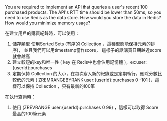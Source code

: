 You are required to implement an API that queries a user's recent 100 purchased products. 
The API's RTT time should be lower than 50ms, 
so you need to use Redis as the data store. 
How would you store the data in Redis? How would you minimize memory usage?

在建立用戶的購買紀錄時，可以使用：
1. 儲存類型 使用Sorted Sets (有序的 Collection ，這種型態能保持元素的排序)，
並且我們可以用timestamp當作score， 這樣子的話購買日期越近score就會越高
2. 建立較短的key和唯一性 ( key 在 Redis中也會佔用記憶體 )，ex:user:{userId}:purchases
3. 定期保持 Collection 的大小，在每次塞入新的紀錄或是定期執行，刪除分數比較低的元素
   ( ZREMRANGEBYRANK user:{userId}:purchases 0 -101 )，這樣可以保持 Collection ，只有最新的100筆

在執行查詢時：
1. 使用 (ZREVRANGE user:{userId}:purchases 0 99) ，這樣可以取得 Score最高的100筆元素